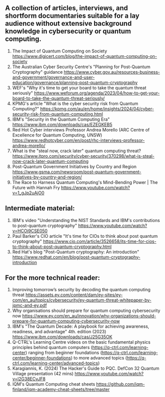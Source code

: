 ## A collection of articles, interviews, and shortform documentaries suitable for a lay audience without extensive background knowledge in cybersecurity or quantum computing. 

1. The Impact of Quantum Computing on Society https://www.digicert.com/blog/the-impact-of-quantum-computing-on-society
2. The Australian Cyber Security Centre's "Planning for Post-Quantum Cryptography" guidance https://www.cyber.gov.au/resources-business-and-government/governance-and-user-education/governance/planning-post-quantum-cryptography
3. WEF's "Why it's time to get your board to take the quantum threat seriously" https://www.weforum.org/agenda/2023/04/how-to-get-your-board-to-take-the-quantum-threat-seriously/
4. KPMG's article "What is the cyber security risk from Quantum Computing?" https://kpmg.com/au/en/home/insights/2024/04/cyber-security-risk-from-quantum-computing.html
5. IBM's "Security in the Quantum Computing Era" https://www.ibm.com/downloads/cas/EZEGKEB5
6. Red Hot Cyber interviews Professor Andrea Morello (ARC Centre of Excellence for Quantum Computing, UNSW) https://www.redhotcyber.com/en/post/rhc-interviews-professor-andrea-morello/
7. What is the "steal now, crack later" quantum computing threat? https://www.itpro.com/security/cyber-security/370298/what-is-steal-now-crack-later-quantum-computing
8. Post-Quantum Government Initiatives by Country and Region https://www.gsma.com/newsroom/post-quantum-government-initiatives-by-country-and-region/
9. The Race to Harness Quantum Computing's Mind-Bending Power | The Future with Hannah Fry https://www.youtube.com/watch?v=1_gJp2uAjO0

## Intermediate material:
1. IBM's video "Understanding the NIST Standards and IBM's contributions to post-quantum cryptography" https://www.youtube.com/watch?v=HCOj9CSE050
2. Paul Barker's CIO article "It's time for CIOs to think about post quantum cryptography" https://www.cio.com/article/3526658/its-time-for-cios-to-think-about-post-quantum-cryptography.html
3. Red Hat's blog "Post-Quantum cryptography: An introduction" https://www.redhat.com/en/blog/post-quantum-cryptography-introduction

## For the more technical reader:
1. Improving tomorrow’s security by decoding the quantum computing threat https://assets.ey.com/content/dam/ey-sites/ey-com/en_au/topics/cybersecurity/ey-quantum-threat-whitepaper-by-jpmc-and-ey.pdf
2. Why organisations should prepare for quantum computing cybersecurity now https://www.ey.com/en_au/innovation/why-organizations-should-prepare-for-quantum-computing-cybersecurity-now
3. IBM's "The Quantum Decade: A playbook for achieving awareness, readiness, and advantage" 4th. edition (2023) https://www.ibm.com/downloads/cas/J25G35OK
4. Q-CTRL's Learning Centre videos on the basic fundamental physics principles behind quantum computers (https://q-ctrl.com/learning-center) ranging from beginner foundations (https://q-ctrl.com/learning-center/beginner-foundations) to more advanced topics (https://q-ctrl.com/learning-center/advanced-topics)
5. Karagiannis, K. (2024) The Hacker's Guide to PQC. DefCon 32 Quantum Village presentation (42 mins) https://www.youtube.com/watch?v=l2G38ECvJF8
6. IQM's Quantum Computing cheat sheets https://github.com/iqm-finland/iqm-academy-cheat-sheets/tree/master
